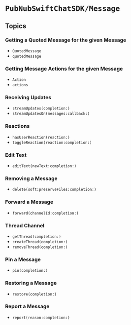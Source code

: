 # ``PubNubSwiftChatSDK/Message``

## Topics


### Getting a Quoted Message for the given Message

- ``QuotedMessage``
- ``quotedMessage``

### Getting Message Actions for the given Message

- ``Action``
- ``actions``

### Receiving Updates

- ``streamUpdates(completion:)``
- ``streamUpdatesOn(messages:callback:)``

### Reactions

- ``hasUserReaction(reaction:)``
- ``toggleReaction(reaction:completion:)``

### Edit Text

- ``editText(newText:completion:)``

### Removing a Message

- ``delete(soft:preserveFiles:completion:)``

### Forward a Message

- ``forward(channelId:completion:)``

### Thread Channel

- ``getThread(completion:)``
- ``createThread(completion:)``
- ``removeThread(completion:)``

### Pin a Message

- ``pin(completion:)``

### Restoring a Message

- ``restore(completion:)``

### Report a Message

- ``report(reason:completion:)``
